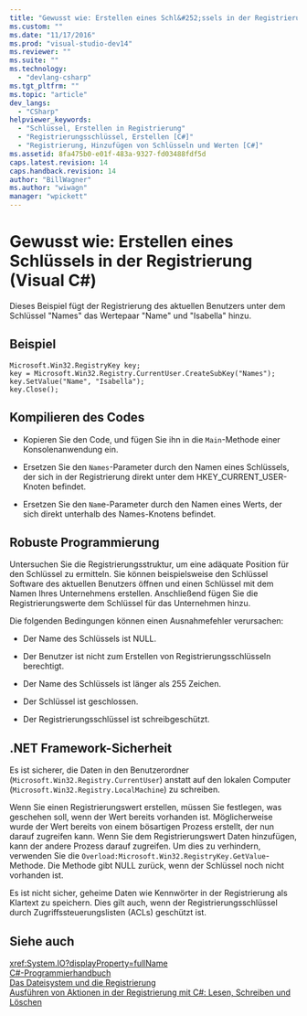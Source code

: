 ```yaml
---
title: "Gewusst wie: Erstellen eines Schl&#252;ssels in der Registrierung (Visual&#160;C#) | Microsoft Docs"
ms.custom: ""
ms.date: "11/17/2016"
ms.prod: "visual-studio-dev14"
ms.reviewer: ""
ms.suite: ""
ms.technology: 
  - "devlang-csharp"
ms.tgt_pltfrm: ""
ms.topic: "article"
dev_langs: 
  - "CSharp"
helpviewer_keywords: 
  - "Schlüssel, Erstellen in Registrierung"
  - "Registrierungsschlüssel, Erstellen [C#]"
  - "Registrierung, Hinzufügen von Schlüsseln und Werten [C#]"
ms.assetid: 8fa475b0-e01f-483a-9327-fd03488fdf5d
caps.latest.revision: 14
caps.handback.revision: 14
author: "BillWagner"
ms.author: "wiwagn"
manager: "wpickett"
---
```

# Gewusst wie: Erstellen eines Schl&#252;ssels in der Registrierung (Visual&#160;C#)
Dieses Beispiel fügt der Registrierung des aktuellen Benutzers unter dem Schlüssel "Names" das Wertepaar "Name" und "Isabella" hinzu.  
  
## Beispiel  
  
```  
Microsoft.Win32.RegistryKey key;  
key = Microsoft.Win32.Registry.CurrentUser.CreateSubKey("Names");  
key.SetValue("Name", "Isabella");  
key.Close();  
```  
  
## Kompilieren des Codes  
  
-   Kopieren Sie den Code, und fügen Sie ihn in die `Main`\-Methode einer Konsolenanwendung ein.  
  
-   Ersetzen Sie den `Names`\-Parameter durch den Namen eines Schlüssels, der sich in der Registrierung direkt unter dem HKEY\_CURRENT\_USER\-Knoten befindet.  
  
-   Ersetzen Sie den `Nam`e\-Parameter durch den Namen eines Werts, der sich direkt unterhalb des Names\-Knotens befindet.  
  
## Robuste Programmierung  
 Untersuchen Sie die Registrierungsstruktur, um eine adäquate Position für den Schlüssel zu ermitteln.  Sie können beispielsweise den Schlüssel Software des aktuellen Benutzers öffnen und einen Schlüssel mit dem Namen Ihres Unternehmens erstellen.  Anschließend fügen Sie die Registrierungswerte dem Schlüssel für das Unternehmen hinzu.  
  
 Die folgenden Bedingungen können einen Ausnahmefehler verursachen:  
  
-   Der Name des Schlüssels ist NULL.  
  
-   Der Benutzer ist nicht zum Erstellen von Registrierungsschlüsseln berechtigt.  
  
-   Der Name des Schlüssels ist länger als 255 Zeichen.  
  
-   Der Schlüssel ist geschlossen.  
  
-   Der Registrierungsschlüssel ist schreibgeschützt.  
  
## .NET Framework-Sicherheit  
 Es ist sicherer, die Daten in den Benutzerordner \(`Microsoft.Win32.Registry.CurrentUser`\) anstatt auf den lokalen Computer \(`Microsoft.Win32.Registry.LocalMachine`\) zu schreiben.  
  
 Wenn Sie einen Registrierungswert erstellen, müssen Sie festlegen, was geschehen soll, wenn der Wert bereits vorhanden ist.  Möglicherweise wurde der Wert bereits von einem bösartigen Prozess erstellt, der nun darauf zugreifen kann.  Wenn Sie dem Registrierungswert Daten hinzufügen, kann der andere Prozess darauf zugreifen.  Um dies zu verhindern, verwenden Sie die `Overload:Microsoft.Win32.RegistryKey.GetValue`\-Methode.  Die Methode gibt NULL zurück, wenn der Schlüssel noch nicht vorhanden ist.  
  
 Es ist nicht sicher, geheime Daten wie Kennwörter in der Registrierung als Klartext zu speichern. Dies gilt auch, wenn der Registrierungsschlüssel durch Zugriffssteuerungslisten \(ACLs\) geschützt ist.  
  
## Siehe auch  
 <xref:System.IO?displayProperty=fullName>   
 [C\#\-Programmierhandbuch](../../../csharp/programming-guide/index.md)   
 [Das Dateisystem und die Registrierung](../../../csharp/programming-guide/file-system/file-system-and-the-registry.md)   
 [Ausführen von Aktionen in der Registrierung mit C\#: Lesen, Schreiben und Löschen](http://www.codeproject.com/Articles/3389/Read-write-and-delete-from-registry-with-C)